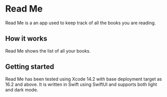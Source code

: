 # Read Me

Read Me is a an app used to keep track of all the books you are reading. 


## How it works

Read Me shows the list of all your books.

## Getting started

Read Me has been tested using Xcode 14.2 with base deployment target as 16.2 and above.
It is written in Swift using SwiftUI and supports both light and dark mode.

